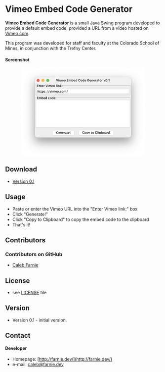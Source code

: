 Vimeo Embed Code Generator
======
**Vimeo Embed Code Generator** is a small Java Swing program developed to provide a default embed code, provided a URL from a video hosted on [Vimeo.com](http://vimeo.com).

This program was developed for staff and faculty at the Colorado School of Mines, in conjunction with the Trefny Center.

#### Screenshot
<center>
<img src="https://github.com/calebfarnie/VimeoEmbedCodeGenerator/blob/main/images/main_screenshot.png?raw=true" width="400"/>
</center>

## Download
* [Version 0.1](https://github.com/calebfarnie/VimeoEmbedCodeGenerator/raw/main/VimeoEmbedCodeGenerator_v0_1.jar)

## Usage
+ Paste or enter the Vimeo URL into the "Enter Vimeo link:" box
+ Click "Generate!"
+ Click "Copy to Clipboard" to copy the embed code to the clipboard
+ That's it!
 
## Contributors

### Contributors on GitHub
* [Caleb Farnie](https://github.com/calebfarnie/)

## License 
* see [LICENSE](https://github.com/calebfarnie/VimeoEmbedCodeGenerator/blob/main/LICENSE.md) file

## Version 
* Version 0.1 - initial version.

## Contact
#### Developer
* Homepage: [http://farnie.dev/](http://farnie.dev/)
* e-mail: [caleb@farnie.dev](mailto:caleb@farnie.dev)